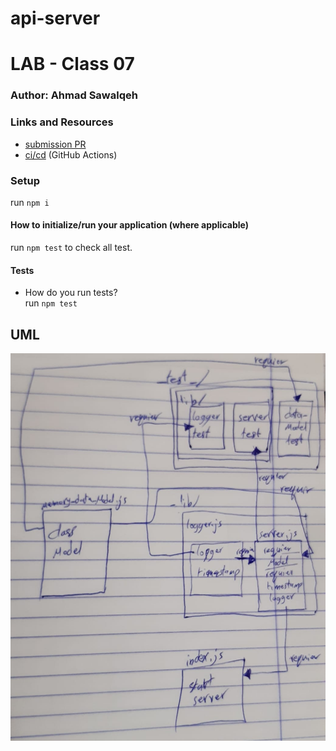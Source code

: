 # api-server

# LAB - Class 07

### Author: Ahmad Sawalqeh

### Links and Resources

- [submission PR](https://github.com/Ahmad-Sawalqeh/api-server/pull/1)
- [ci/cd](https://github.com/Ahmad-Sawalqeh/api-server/runs/411764427?check_suite_focus=true) (GitHub Actions)

### Setup
run `npm i`

#### How to initialize/run your application (where applicable)
run `npm test` to check all test.

#### Tests

- How do you run tests?<br>
  run `npm test`

## UML

![](./assert/class07.jpeg)